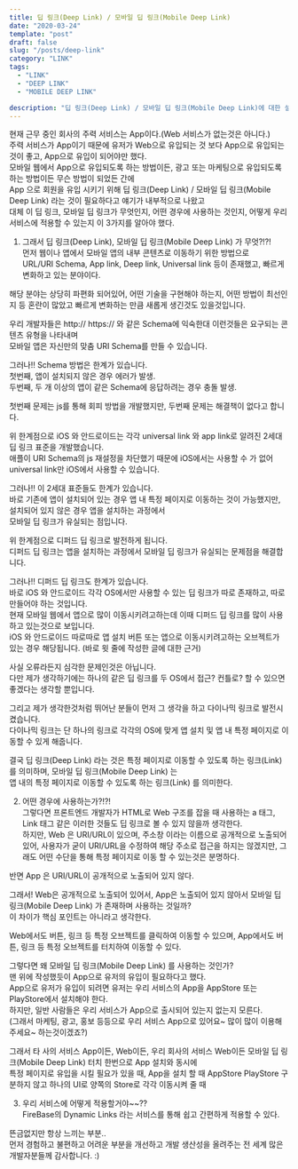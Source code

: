 ```yaml
---
title: 딥 링크(Deep Link) / 모바일 딥 링크(Mobile Deep Link)
date: "2020-03-24"
template: "post"
draft: false
slug: "/posts/deep-link"
category: "LINK"
tags:
  - "LINK"
  - "DEEP LINK"
  - "MOBILE DEEP LINK"

description: "딥 링크(Deep Link) / 모바일 딥 링크(Mobile Deep Link)에 대한 설명 글 작성"
---
```


현재 근무 중인 회사의 주력 서비스는 App이다.(Web 서비스가 없는것은 아니다.)  
주력 서비스가 App이기 때문에 유저가 Web으로 유입되는 것 보다 App으로 유입되는 것이 좋고, App으로 유입이 되어야만 했다.  
모바일 웹에서 App으로 유입되도록 하는 방법이든, 광고 또는 마케팅으로 유입되도록 하는 방법이든 무슨 방법이 되었든 간에  
App 으로 회원을 유입 시키기 위해 딥 링크(Deep Link) / 모바일 딥 링크(Mobile Deep Link) 라는 것이 필요하다고 얘기가 내부적으로 나왔고  
대체 이 딥 링크, 모바일 딥 링크가 무엇인지, 어떤 경우에 사용하는 것인지, 어떻게 우리 서비스에 적용할 수 있는지 이 3가지를 알아야 했다.

1. 그래서 딥 링크(Deep Link), 모바일 딥 링크(Mobile Deep Link) 가 무엇?!?!  
   먼저 웹이나 앱에서 모바일 앱의 내부 콘텐츠로 이동하기 위한 방법으로  
   URL/URI Schema, App link, Deep link, Universal link 등이 존재했고, 빠르게 변화하고 있는 분야이다.

해당 분야는 상당히 파편화 되어있어, 어떤 기술을 구현해야 하는지, 어떤 방법이 최선인지 등 혼란이 많았고 빠르게 변화하는 만큼 새롭게 생긴것도 있을것입니다.

우리 개발자들은 http:// https:// 와 같은 Schema에 익숙한대 이런것들은 요구되는 콘텐츠 유형을 나타내며  
모바일 앱은 자신만의 맞춤 URI Schema를 만들 수 있습니다.

그러나!! Schema 방법은 한계가 있습니다.  
첫번째, 앱이 설치되지 않은 경우 에러가 발생.  
두번째, 두 개 이상의 앱이 같은 Schema에 응답하려는 경우 충돌 발생.

첫번째 문제는 js를 통해 회피 방법을 개발했지만, 두번째 문제는 해결책이 없다고 합니다.

위 한계점으로 iOS 와 안드로이드는 각각 universal link 와 app link로 알려진 2세대 딥 링크 표준을 개발했습니다.  
애플이 URI Schema의 js 재설정을 차단했기 때문에 iOS에서는 사용할 수 가 없어 universal link만 iOS에서 사용할 수 있습니다.

그러나!! 이 2세대 표준들도 한계가 있습니다.  
바로 기존에 앱이 설치되어 있는 경우 앱 내 특정 페이지로 이동하는 것이 가능했지만, 설치되어 있지 않은 경우 앱을 설치하는 과정에서  
모바일 딥 링크가 유실되는 점입니다.

위 한계점으로 디퍼드 딥 링크로 발전하게 됩니다.  
디퍼드 딥 링크는 앱을 설치하는 과정에서 모바일 딥 링크가 유실되는 문제점을 해결합니다.

그러나!! 디퍼드 딥 링크도 한계가 있습니다.  
바로 iOS 와 안드로이드 각각 OS에서만 사용할 수 있는 딥 링크가 따로 존재하고, 따로 만들어야 하는 것입니다.  
현재 모바일 웹에서 앱으로 많이 이동시키려고하는데 이때 디퍼드 딥 링크를 많이 사용하고 있는것으로 보입니다.  
iOS 와 안드로이드 따로따로 앱 설치 버튼 또는 앱으로 이동시키려고하는 오브젝트가 있는 경우 해당됩니다. (바로 윗 줄에 작성한 글에 대한 근거)

사실 오류라든지 심각한 문제인것은 아닙니다.  
다만 제가 생각하기에는 하나의 같은 딥 링크를 두 OS에서 접근? 컨틀로? 할 수 있으면 좋겠다는 생각할 뿐입니다.

그리고 제가 생각한것처럼 뛰어난 분들이 먼저 그 생각을 하고 다이나믹 링크로 발전시켰습니다.  
다이나믹 링크는 단 하나의 링크로 각각의 OS에 맞게 앱 설치 및 앱 내 특정 페이지로 이동할 수 있게 해줍니다.

결국 딥 링크(Deep Link) 라는 것은 특정 페이지로 이동할 수 있도록 하는 링크(Link) 를 의미하며, 모바일 딥 링크(Mobile Deep Link) 는  
앱 내의 특정 페이지로 이동할 수 있도록 하는 링크(Link) 를 의미한다.

2. 어떤 경우에 사용하는가?!?!  
   그렇다면 프론트엔드 개발자가 HTML로 Web 구조를 잡을 때 사용하는 a 태그, Link 태그 같은 이러한 것들도 딥 링크로 볼 수 있지 않을까 생각한다.  
   하지만, Web 은 URI/URL이 있으며, 주소창 이라는 이름으로 공개적으로 노출되어 있어, 사용자가 굳이 URI/URL을 수정하여 해당 주소로 접근을 하지는 않겠지만, 그래도 어떤 수단을 통해 특정 페이지로 이동 할 수 있는것은 분명하다.

반면 App 은 URI/URL이 공개적으로 노출되어 있지 않다.

그래서! Web은 공개적으로 노출되어 있어서, App은 노출되어 있지 않아서 모바일 딥 링크(Mobile Deep Link) 가 존재하며 사용하는 것일까?  
이 차이가 핵심 포인트는 아니라고 생각한다.

Web에서도 버튼, 링크 등 특정 오브젝트를 클릭하여 이동할 수 있으며, App에서도 버튼, 링크 등 특정 오브젝트를 터치하여 이동할 수 있다.

그렇다면 왜 모바일 딥 링크(Mobile Deep Link) 를 사용하는 것인가?  
맨 위에 작성했듯이 App으로 유저의 유입이 필요하다고 했다.  
App으로 유저가 유입이 되려면 유저는 우리 서비스의 App을 AppStore 또는 PlayStore에서 설치해야 한다.  
하지만, 일반 사람들은 우리 서비스가 App으로 출시되어 있는지 없는지 모른다.  
(그래서 마케팅, 광고, 홍보 등등으로 우리 서비스 App으로 있어요~ 많이 많이 이용해주세요~ 하는것이겠죠?)

그래서 타 사의 서비스 App이든, Web이든, 우리 회사의 서비스 Web이든 모바일 딥 링크(Mobile Deep Link) 터치 한번으로 App 설치와 동시에  
특정 페이지로 유입을 시킬 필요가 있을 때, App을 설치 할 때 AppStore PlayStore 구분하지 않고 하나의 UI로 양쪽의 Store로 각각 이동시켜 줄 때

3. 우리 서비스에 어떻게 적용할거야~~??  
   FireBase의 Dynamic Links 라는 서비스를 통해 쉽고 간편하게 적용할 수 있다.

뜬금없지만 항상 느끼는 부분..  
먼저 경험하고 불편하고 어려운 부분을 개선하고 개발 생산성을 올려주는 전 세계 많은 개발자분들께 감사합니다. :)

